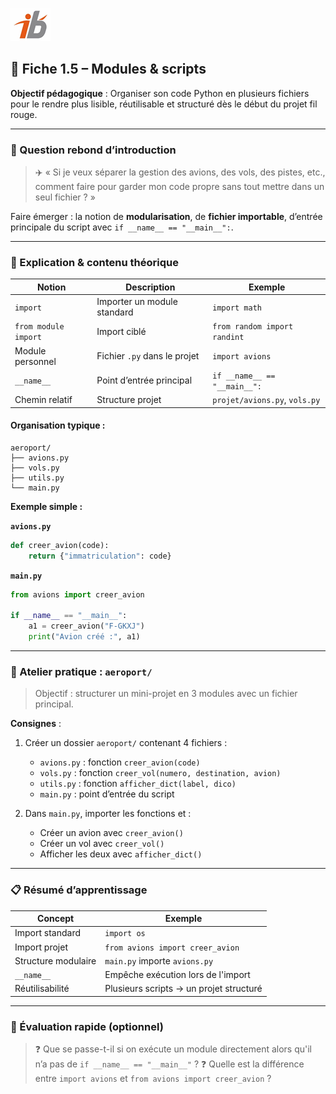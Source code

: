 ![Logo](images\logo.png)


## 🧩 Fiche 1.5 – Modules & scripts

**Objectif pédagogique** : Organiser son code Python en plusieurs fichiers pour le rendre plus lisible, réutilisable et structuré dès le début du projet fil rouge.

---

### 🔎 Question rebond d’introduction

> ✈️ « Si je veux séparer la gestion des avions, des vols, des pistes, etc., comment faire pour garder mon code propre sans tout mettre dans un seul fichier ? »

Faire émerger : la notion de **modularisation**, de **fichier importable**, d’entrée principale du script avec `if __name__ == "__main__":`.

---

### 🧠 Explication & contenu théorique

| Notion               | Description                  | Exemple                       |
| -------------------- | ---------------------------- | ----------------------------- |
| `import`             | Importer un module standard  | `import math`                 |
| `from module import` | Import ciblé                 | `from random import randint`  |
| Module personnel     | Fichier `.py` dans le projet | `import avions`               |
| `__name__`           | Point d’entrée principal     | `if __name__ == "__main__":`  |
| Chemin relatif       | Structure projet             | `projet/avions.py`, `vols.py` |

#### Organisation typique :

```
aeroport/
├── avions.py
├── vols.py
├── utils.py
└── main.py
```

**Exemple simple :**

**`avions.py`**

```python
def creer_avion(code):
    return {"immatriculation": code}
```

**`main.py`**

```python
from avions import creer_avion

if __name__ == "__main__":
    a1 = creer_avion("F-GKXJ")
    print("Avion créé :", a1)
```

---

### 🔧 Atelier pratique : `aeroport/`

> Objectif : structurer un mini-projet en 3 modules avec un fichier principal.

**Consignes** :

1. Créer un dossier `aeroport/` contenant 4 fichiers :

   * `avions.py` : fonction `creer_avion(code)`
   * `vols.py` : fonction `creer_vol(numero, destination, avion)`
   * `utils.py` : fonction `afficher_dict(label, dico)`
   * `main.py` : point d’entrée du script
2. Dans `main.py`, importer les fonctions et :

   * Créer un avion avec `creer_avion()`
   * Créer un vol avec `creer_vol()`
   * Afficher les deux avec `afficher_dict()`

---

### 📋 Résumé d’apprentissage

| Concept             | Exemple                                 |
| ------------------- | --------------------------------------- |
| Import standard     | `import os`                             |
| Import projet       | `from avions import creer_avion`        |
| Structure modulaire | `main.py` importe `avions.py`           |
| `__name__`          | Empêche exécution lors de l'import      |
| Réutilisabilité     | Plusieurs scripts → un projet structuré |

---

### 🧪 Évaluation rapide (optionnel)

> ❓ Que se passe-t-il si on exécute un module directement alors qu'il n’a pas de `if __name__ == "__main__"` ?
> ❓ Quelle est la différence entre `import avions` et `from avions import creer_avion` ?
